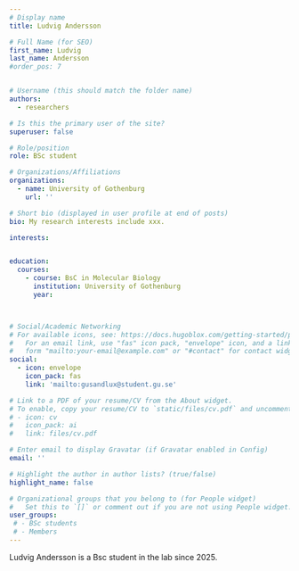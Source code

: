 ```yaml
---
# Display name
title: Ludvig Andersson

# Full Name (for SEO)
first_name: Ludvig
last_name: Andersson
#order_pos: 7


# Username (this should match the folder name)
authors:
  - researchers

# Is this the primary user of the site?
superuser: false

# Role/position
role: BSc student

# Organizations/Affiliations
organizations:
  - name: University of Gothenburg
    url: ''

# Short bio (displayed in user profile at end of posts)
bio: My research interests include xxx.

interests:


education:
  courses:
    - course: BsC in Molecular Biology
      institution: University of Gothenburg
      year:



# Social/Academic Networking
# For available icons, see: https://docs.hugoblox.com/getting-started/page-builder/#icons
#   For an email link, use "fas" icon pack, "envelope" icon, and a link in the
#   form "mailto:your-email@example.com" or "#contact" for contact widget.
social:
  - icon: envelope
    icon_pack: fas
    link: 'mailto:gusandlux@student.gu.se'

# Link to a PDF of your resume/CV from the About widget.
# To enable, copy your resume/CV to `static/files/cv.pdf` and uncomment the lines below.
# - icon: cv
#   icon_pack: ai
#   link: files/cv.pdf

# Enter email to display Gravatar (if Gravatar enabled in Config)
email: ''

# Highlight the author in author lists? (true/false)
highlight_name: false

# Organizational groups that you belong to (for People widget)
#   Set this to `[]` or comment out if you are not using People widget.
user_groups:
 # - BSc students
 # - Members
---
```


Ludvig Andersson is a Bsc student in the lab since 2025.
